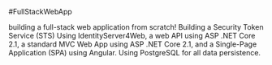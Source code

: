 #FullStackWebApp


building a full-stack web application from scratch! 
Building a Security Token Service (STS) Using IdentityServer4Web, a web API using ASP .NET Core 2.1, a standard MVC Web App using ASP .NET Core 2.1, 
and a Single-Page Application (SPA) using Angular. Using PostgreSQL for all data persistence.
